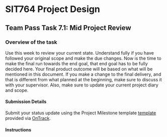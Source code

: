 <div id="banner"></div>

# SIT764 Project Design
## Team Pass Task 7.1: Mid Project Review

### Overview of the task
Use this week to review your current state. Understand fully if you have followed your original scope and make the due changes. Now is the time to make the final run towards the end goal, that end goal has to be fully decided here. Your final product outcome will be based on what will be mentioned in this document.
If you make a change to the final delivery, and that is different from what planned at the beginning, make sure to discuss it with your supervisor. Also, make sure to update your current project diary and scope.

#### Submission Details
Submit your status update using the Project Milestone template [template](https://deakin365.sharepoint.com/:f:/s/SIT782-Project-Delivery/Er_q6e6Iw0pIokUor-k26lQBcAkdM-BWb6PdWwlOxWLxbQ?e=NmuOYy) provided via [OnTrack](https://ontrack.deakin.edu.au).

#### Instructions
